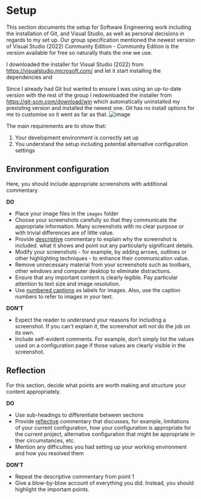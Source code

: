 # Setup

This section documents the setup for Software Engineering work including the installation of Git, and Visual Studio, as well as personal decisions in regards to my set up.
Our group specification mentioned the newest version of Visual Studio (2022) Community Edition - Community Edition is the version available for free so naturally thats the one we use.

I downloaded the installer for Visual Studio (2022) from https://visualstudio.microsoft.com/ and let it start installing the dependencies and 

Since I already had Git but wanted to ensure I was using an up-to-date version with the rest of the group I redownloaded the installer from https://git-scm.com/download/win which automatically uninstalled my prexisting version and installed the newest one. Git has no install options for me to customise so it went as far as that. ![image](https://github.com/TwopercentFlat/40534370Portfolio/assets/124392422/12e6672d-18e4-4d3c-8f20-d1cdfff374fb)


The main requirements are to show that:

1. Your development environment is correctly set up
2. You understand the setup including potential alternative configuration settings

## Environment configuration

Here, you should include appropriate screenshots with additional commentary. 

**DO**

* Place your image files in the `images` folder
* Choose your screenshots carefully so that they communicate the appropriate information.
  Many screenshots with no clear purpose or with trivial differences are of little value.
* Provide <ins>descriptive</ins> commentary to explain why the screenshot is included. 
  what it shows and point out any particularly significant details.
* Modify your screenshots - for example, by adding arrows, outlines or other highlighting 
  techniques - to enhance their communication value.
* Remove unnecessary material from your screenshots such as toolbars, other windows and 
  computer desktop to eliminate distractions.
* Ensure that any important content is clearly legible. Pay particular attention to text
  size and image resolution.
* Use [numbered captions](https://towardsdev.com/3-ways-to-add-a-caption-to-an-image-using-markdown-f2ca30562be6) 
  as labels for images. Also, use the caption numbers to refer to images in your text.

**DON'T**

* Expect the reader to understand your reasons for including a screenshot. If you can't
  explain it, the screenshot will not do the job on its own.
* Include self-evident comments. For example, don't simply list the values used on a
  configuration page if those values are clearly visible in the screenshot.

## Reflection

For this section, decide what points are worth making and structure your content 
appropriately.

**DO**

* Use sub-headings to differentiate between sections
* Provide <ins>reflective</ins> commentary that discusses, for example, limitations of
  your current configuration, how your configuration is appropriate for the current 
  project, alternative configuration that might be appropriate in ther circumstances, 
  etc.
* Mention any difficulties you had setting up your working environment and how you 
  resolved them

**DON'T**

* Repeat the descriptive commentary from point 1
* Give a blow-by-blow account of everything you did. Instead, you should highlight 
  the important points.
